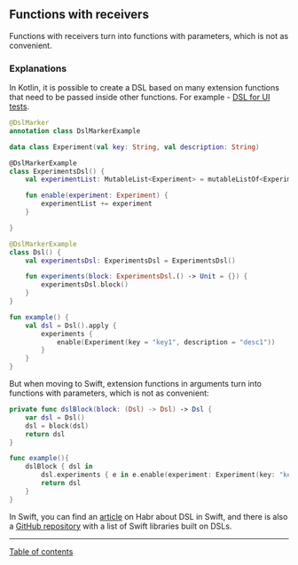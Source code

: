 ## Functions with receivers

Functions with receivers turn into functions with parameters, which is not as convenient.

### Explanations

In Kotlin, it is possible to create a DSL based on many extension functions that need to be passed inside other functions. For example - [DSL for UI tests](https://habr.com/ru/company/hh/blog/455042/).

```kotlin
@DslMarker
annotation class DslMarkerExample

data class Experiment(val key: String, val description: String)

@DslMarkerExample
class ExperimentsDsl() {
    val experimentList: MutableList<Experiment> = mutableListOf<Experiment>()

    fun enable(experiment: Experiment) {
        experimentList += experiment
    }

}

@DslMarkerExample
class Dsl() {
    val experimentsDsl: ExperimentsDsl = ExperimentsDsl()

    fun experiments(block: ExperimentsDsl.() -> Unit = {}) {
        experimentsDsl.block()
    }
}

fun example() {
    val dsl = Dsl().apply {
        experiments {
            enable(Experiment(key = "key1", description = "desc1"))
        }
    }
}
```

But when moving to Swift, extension functions in arguments turn into functions with parameters, which is not as convenient:

```swift
private func dslBlock(block: (Dsl) -> Dsl) -> Dsl {
    var dsl = Dsl()
    dsl = block(dsl)
    return dsl
}

func example(){
    dslBlock { dsl in
        dsl.experiments { e in e.enable(experiment: Experiment(key: "key1", description: "param123")) }
        return dsl
    }
}
```

In Swift, you can find an [article](https://habr.com/ru/company/tinkoff/blog/455760/) on Habr about DSL in Swift, and there is also a [GitHub repository](https://github.com/carson-katri/awesome-result-builders) with a list of Swift libraries built on DSLs.

---
[Table of contents](/README.md)